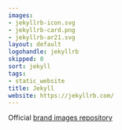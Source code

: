 ```yaml
---
images:
- jekyllrb-icon.svg
- jekyllrb-card.png
- jekyllrb-ar21.svg
layout: default
logohandle: jekyllrb
skipped: 0
sort: jekyll
tags:
- static_website
title: Jekyll
website: https://jekyllrb.com/
---
```


Official [brand images repository](https://github.com/jekyll/brand)
